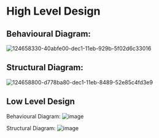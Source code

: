 # High Level Design
## Behavioural Diagram:
![124658330-40abfe00-dec1-11eb-929b-5f02d6c33016](https://user-images.githubusercontent.com/49206037/143175827-c4f0fc48-5186-4ec0-98c4-b3affbf4e19a.png)
## Structural Diagram:
![124658800-d778ba80-dec1-11eb-8489-52e85c4fd3e9](https://user-images.githubusercontent.com/49206037/143175958-c171559b-e4d0-49f4-83eb-f0649ce2a835.png)

## Low Level Design 

Behavioural Diagram:
 ![image](https://user-images.githubusercontent.com/62846958/124658842-e5c6d680-dec1-11eb-885a-4482ebe02a88.png)

Structural Diagram:
 ![image](https://user-images.githubusercontent.com/62846958/124658870-efe8d500-dec1-11eb-8d0d-192d08a71d60.png)
